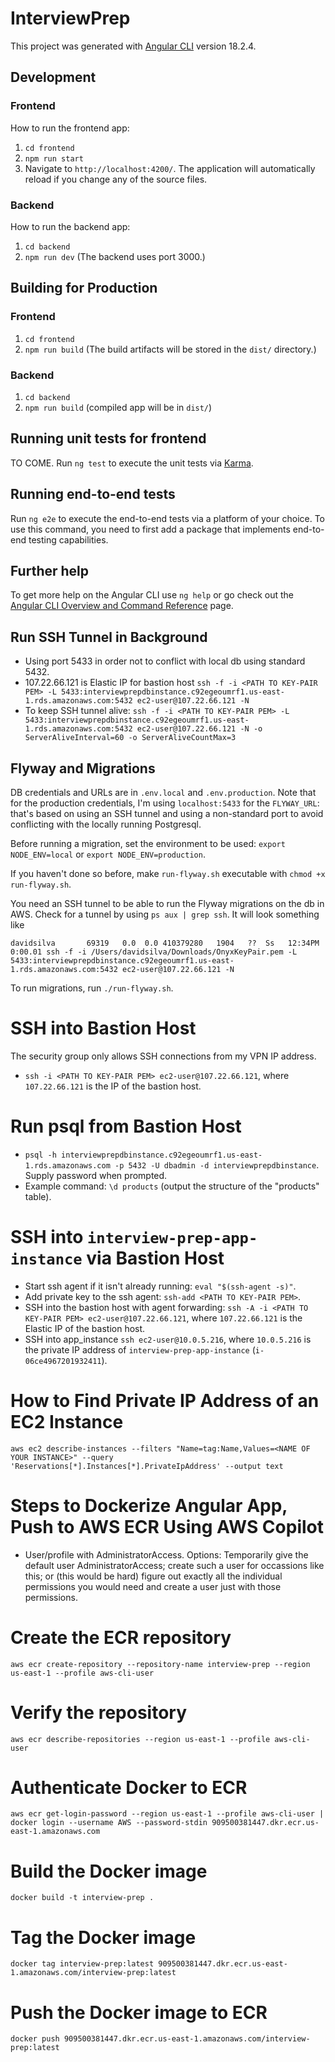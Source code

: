 # InterviewPrep

This project was generated with [Angular CLI](https://github.com/angular/angular-cli) version 18.2.4.

## Development

### Frontend

How to run the frontend app:

1. `cd frontend`
1. `npm run start`
1. Navigate to `http://localhost:4200/`. The application will automatically reload if you change any of the source files.

### Backend

How to run the backend app:

1. `cd backend`
1. `npm run dev` (The backend uses port 3000.)

## Building for Production

### Frontend

1. `cd frontend`
1. `npm run build` (The build artifacts will be stored in the `dist/` directory.)

### Backend

1. `cd backend`
1. `npm run build` (compiled app will be in `dist/`)

## Running unit tests for frontend

TO COME. Run `ng test` to execute the unit tests via [Karma](https://karma-runner.github.io).

## Running end-to-end tests

Run `ng e2e` to execute the end-to-end tests via a platform of your choice. To use this command, you need to first add a package that implements end-to-end testing capabilities.

## Further help

To get more help on the Angular CLI use `ng help` or go check out the [Angular CLI Overview and Command Reference](https://angular.dev/tools/cli) page.

## Run SSH Tunnel in Background

- Using port 5433 in order not to conflict with local db using standard 5432.
- 107.22.66.121 is Elastic IP for bastion host
  `ssh -f -i <PATH TO KEY-PAIR PEM> -L 5433:interviewprepdbinstance.c92egeoumrf1.us-east-1.rds.amazonaws.com:5432 ec2-user@107.22.66.121 -N`
- To keep SSH tunnel alive: `ssh -f -i <PATH TO KEY-PAIR PEM> -L 5433:interviewprepdbinstance.c92egeoumrf1.us-east-1.rds.amazonaws.com:5432 ec2-user@107.22.66.121 -N -o ServerAliveInterval=60 -o ServerAliveCountMax=3`

## Flyway and Migrations

DB credentials and URLs are in `.env.local` and `.env.production`. Note that for the production credentials, I'm using `localhost:5433` for the `FLYWAY_URL`: that's based on using an SSH tunnel and using a non-standard port to avoid conflicting with the locally running Postgresql.

Before running a migration, set the environment to be used: `export NODE_ENV=local` or `export NODE_ENV=production`.

If you haven't done so before, make `run-flyway.sh` executable with `chmod +x run-flyway.sh`.

You need an SSH tunnel to be able to run the Flyway migrations on the db in AWS. Check for a tunnel by using `ps aux | grep ssh`. It will look something like

```
davidsilva       69319   0.0  0.0 410379280   1904   ??  Ss   12:34PM   0:00.01 ssh -f -i /Users/davidsilva/Downloads/OnyxKeyPair.pem -L 5433:interviewprepdbinstance.c92egeoumrf1.us-east-1.rds.amazonaws.com:5432 ec2-user@107.22.66.121 -N
```

To run migrations, run `./run-flyway.sh`.

# SSH into Bastion Host

The security group only allows SSH connections from my VPN IP address.

- `ssh -i <PATH TO KEY-PAIR PEM> ec2-user@107.22.66.121`, where `107.22.66.121` is the IP of the bastion host.

# Run psql from Bastion Host

- `psql -h interviewprepdbinstance.c92egeoumrf1.us-east-1.rds.amazonaws.com -p 5432 -U dbadmin -d interviewprepdbinstance`. Supply password when prompted.
- Example command: `\d products` (output the structure of the "products" table).

# SSH into `interview-prep-app-instance` via Bastion Host

- Start ssh agent if it isn't already running: `eval "$(ssh-agent -s)"`.
- Add private key to the ssh agent: `ssh-add <PATH TO KEY-PAIR PEM>`.
- SSH into the bastion host with agent forwarding: `ssh -A -i <PATH TO KEY-PAIR PEM> ec2-user@107.22.66.121`, where `107.22.66.121` is the Elastic IP of the bastion host.
- SSH into app_instance `ssh ec2-user@10.0.5.216`, where `10.0.5.216` is the private IP address of `interview-prep-app-instance` (`i-06ce4967201932411`).

# How to Find Private IP Address of an EC2 Instance

`aws ec2 describe-instances --filters "Name=tag:Name,Values=<NAME OF YOUR INSTANCE>" --query 'Reservations[*].Instances[*].PrivateIpAddress' --output text`

# Steps to Dockerize Angular App, Push to AWS ECR Using AWS Copilot

- User/profile with AdministratorAccess. Options: Temporarily give the default user AdministratorAccess; create such a user for occassions like this; or (this would be hard) figure out exactly all the individual permissions you would need and create a user just with those permissions.

# Create the ECR repository

`aws ecr create-repository --repository-name interview-prep --region us-east-1 --profile aws-cli-user`

# Verify the repository

`aws ecr describe-repositories --region us-east-1 --profile aws-cli-user`

# Authenticate Docker to ECR

`aws ecr get-login-password --region us-east-1 --profile aws-cli-user | docker login --username AWS --password-stdin 909500381447.dkr.ecr.us-east-1.amazonaws.com`

# Build the Docker image

`docker build -t interview-prep .`

# Tag the Docker image

`docker tag interview-prep:latest 909500381447.dkr.ecr.us-east-1.amazonaws.com/interview-prep:latest`

# Push the Docker image to ECR

`docker push 909500381447.dkr.ecr.us-east-1.amazonaws.com/interview-prep:latest`
